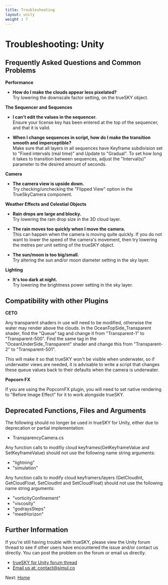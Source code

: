 ```yaml
---
title: Troubleshooting
layout: unity
weight : 7
---
```


Troubleshooting: Unity
================


Frequently Asked Questions and Common Problems
---------------

**Performance**

* **How do I make the clouds appear less pixelated?**
<br>Try lowering the downscale factor setting, on the trueSKY object.


**The Sequencer and Sequences**

* **I can't edit the values in the sequencer.**
<br>Ensure your license key has been entered at the top of the sequencer, and that it is valid.

* **When I change sequences in script, how do I make the transition smooth and imperceptible?**
<br>Make sure that all layers in all sequences have Keyframe subdivision set to "Fixed intervals (real time)" and Update to "Gradual". To set how long it takes to transition between sequences, adjust the "Interval(s)" parameter to the desired amount of seconds. 


**Camera**

* **The camera view is upside down.**
<br>Try checking/unchecking the "Flipped View" option in the TrueSkyCamera component. 


**Weather Effects and Celestial Objects**

* **Rain drops are large and blocky.**
<br>Try lowering the rain drop size in the 3D cloud layer.

* **The rain moves too quickly when I move the camera.**
<br>This can happen when the camera is moving quite quickly. If you do not want to lower the speed of the camera's movement, then try lowering the metres per unit setting of the trueSKY object.

* **The sun/moon is too big/small.**
<br>Try altering the sun and/or moon diameter setting in the sky layer.


**Lighting**

* **It's too dark at night.**
<br>Try lowering the brightness power setting in the sky layer.



Compatibility with other Plugins
---------------------

**CETO**

Any transparent shaders in use will need to be modified, otherwise the water may render above the clouds. In the OceanTopSide_Transparent shader, find the "Queue" tag and change it from "Transparent-1" to "Transparent-500". Find the same tag in the "OceanUnderSide_Transparent" shader and change this from "Transparent-2" to "Transparent-501".   

This will make it so that trueSKY won't be visible when underwater, so if underwater views are needed, it is advisable to write a script that changes these queue values back to their defaults when the camera is underwater. 


**Popcorn FX**

If you are using the PopcornFX plugin, you will need to set native rendering to "Before Image Effect" for it to work alongside trueSKY.



Deprecated Functions, Files and Arguments
---------------------

The following should no longer be used in trueSKY for Unity, either due to deprecation or partial implementation:

* TransparencyCamera.cs

Any function calls to modifiy cloud keyframes(GetKeyframeValue and SetKeyframeValue) should not use the following name string arguments:

* "lightning"
* "simulation"

Any function calls to modify cloud keyframers/layers (GetCloudInt, GetCloudFloat, SetCloudInt and SetCloudFloat) should not use the following name string arguments:

* "vorticityConfinement"
* "viscosity"
* "godraysSteps"
* "meetHorizon"


Further Information
-----------------

If you're still having trouble with trueSKY, please view the Unity forum thread to see if other users have encountered the issue and/or contact us directly. You can post the problem on the forum or email us directly.

* [trueSKY for Unity forum thread](http://forum.unity3d.com/threads/released-truesky-alpha-for-unity-pro-volumetric-skies-clouds-and-time-of-day.262439/)
* [Email us at: contact@simul.co](mailto:contact@simul.co)


Next: <a href="/unity/index">Home</a>